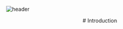 ![header](https://capsule-render.vercel.app/api?type=rect&color=gradient&height=300&section=header&text=Hello%20I'm%20Hyemin%20Park!&fontSize=70)

<!-- ![header](https://capsule-render.vercel.app/api?type=rect) -->
<!--
**hmp96/hmp96** is a ✨ _special_ ✨ repository because its `README.md` (this file) appears on your GitHub profile.

Here are some ideas to get you started:

- 🔭 I’m currently working on ...
- 🌱 I’m currently learning ...
- 👯 I’m looking to collaborate on ...
- 🤔 I’m looking for help with ...
- 💬 Ask me about ...
- 📫 How to reach me: ...
- 😄 Pronouns: ...
- ⚡ Fun fact: ...
-->

 <div align=center># Introduction</div>
